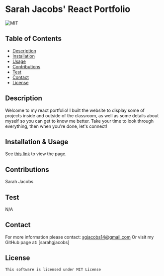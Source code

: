# Sarah Jacobs' React Portfolio
![MIT](https://img.shields.io/badge/license-mit-blue)

## Table of Contents
- [Description](#description)
- [Installation](#installation)
- [Usage](#usage)
- [Contributions](#contributions)
- [Test](#test)
- [Contact](#contact)
- [License](#license)

## Description
Welcome to my react portfolio! I built the website to display some of projects inside and outside of the classroom, as well as some details about myself so you can get to know me better. Take your time to look through everything, then when you're done, let's connect!

## Installation & Usage
<!-- ![Screenshot of Portfolio Website](./public/readme.png "Sarah Jacobs' React Portfolio") -->

See [this link](https://sarahgjacobs.github.io/sarahjacobsdev/) to view the page.

## Contributions
Sarah Jacobs

## Test
N/A

## Contact
For more information please contact: [sgjacobs14@gmail.com](mailto:sgjacobs14@gmail.com)
Or visit my GitHub page at: [sarahgjacobs]

## License 
    This software is licensed under MIT License

